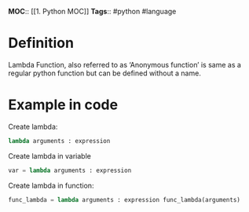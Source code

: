 **MOC**:: [[1. Python MOC]]
**Tags**:: #python #language

# Definition
Lambda Function, also referred to as ‘Anonymous function’ is same as a regular python function but can be defined without a name.

# Example in code
Create lambda:
```python
lambda arguments : expression
```
Create lambda in variable
```python
var = lambda arguments : expression
```
Create lambda in function:
```python
func_lambda = lambda arguments : expression func_lambda(arguments)
```
